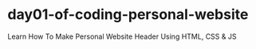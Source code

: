 # day01-of-coding-personal-website
Learn How To Make Personal Website Header Using HTML, CSS &amp; JS
